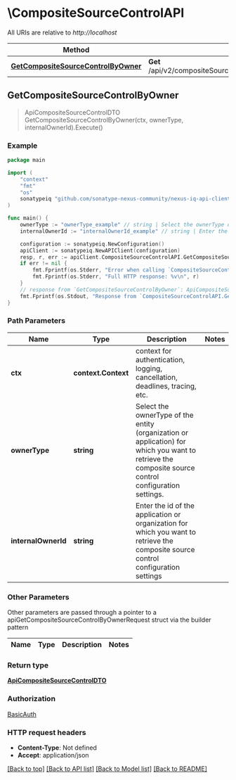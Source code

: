 # \CompositeSourceControlAPI

All URIs are relative to *http://localhost*

Method | HTTP request | Description
------------- | ------------- | -------------
[**GetCompositeSourceControlByOwner**](CompositeSourceControlAPI.md#GetCompositeSourceControlByOwner) | **Get** /api/v2/compositeSourceControl/{ownerType}/{internalOwnerId} | 



## GetCompositeSourceControlByOwner

> ApiCompositeSourceControlDTO GetCompositeSourceControlByOwner(ctx, ownerType, internalOwnerId).Execute()





### Example

```go
package main

import (
	"context"
	"fmt"
	"os"
	sonatypeiq "github.com/sonatype-nexus-community/nexus-iq-api-client-go"
)

func main() {
	ownerType := "ownerType_example" // string | Select the ownerType of the entity (organization or application) for which you want to retrieve the composite source control configuration settings.
	internalOwnerId := "internalOwnerId_example" // string | Enter the id of the application or organization for which you want to retrieve the composite source control configuration settings

	configuration := sonatypeiq.NewConfiguration()
	apiClient := sonatypeiq.NewAPIClient(configuration)
	resp, r, err := apiClient.CompositeSourceControlAPI.GetCompositeSourceControlByOwner(context.Background(), ownerType, internalOwnerId).Execute()
	if err != nil {
		fmt.Fprintf(os.Stderr, "Error when calling `CompositeSourceControlAPI.GetCompositeSourceControlByOwner``: %v\n", err)
		fmt.Fprintf(os.Stderr, "Full HTTP response: %v\n", r)
	}
	// response from `GetCompositeSourceControlByOwner`: ApiCompositeSourceControlDTO
	fmt.Fprintf(os.Stdout, "Response from `CompositeSourceControlAPI.GetCompositeSourceControlByOwner`: %v\n", resp)
}
```

### Path Parameters


Name | Type | Description  | Notes
------------- | ------------- | ------------- | -------------
**ctx** | **context.Context** | context for authentication, logging, cancellation, deadlines, tracing, etc.
**ownerType** | **string** | Select the ownerType of the entity (organization or application) for which you want to retrieve the composite source control configuration settings. | 
**internalOwnerId** | **string** | Enter the id of the application or organization for which you want to retrieve the composite source control configuration settings | 

### Other Parameters

Other parameters are passed through a pointer to a apiGetCompositeSourceControlByOwnerRequest struct via the builder pattern


Name | Type | Description  | Notes
------------- | ------------- | ------------- | -------------



### Return type

[**ApiCompositeSourceControlDTO**](ApiCompositeSourceControlDTO.md)

### Authorization

[BasicAuth](../README.md#BasicAuth)

### HTTP request headers

- **Content-Type**: Not defined
- **Accept**: application/json

[[Back to top]](#) [[Back to API list]](../README.md#documentation-for-api-endpoints)
[[Back to Model list]](../README.md#documentation-for-models)
[[Back to README]](../README.md)

